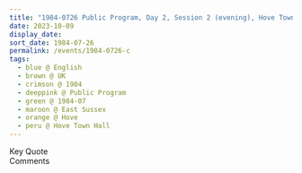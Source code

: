```yaml
---
title: "1984-0726 Public Program, Day 2, Session 2 (evening), Hove Town Hall, Norton Road, Hove (next, W of Brighton), East Sussex, UK"
date: 2023-10-09
display_date: 
sort_date: 1984-07-26
permalink: /events/1984-0726-c
tags:
  - blue @ English
  - brown @ UK
  - crimson @ 1984
  - deeppink @ Public Program
  - green @ 1984-07
  - maroon @ East Sussex
  - orange @ Hove
  - peru @ Hove Town Hall
---
```


<wave-list>
  <list-title color="green" width="75">Key Quote</list-title>
  <list-item color="BlanchedAlmond"  width="200"></list-item>
  <list-item color="Lavender"></list-item>
  <list-item color="BlanchedAlmond"></list-item>
</wave-list>

<br>

<wave-list>
  <list-title color="green" width="75">Comments</list-title>
  <list-item color="BlanchedAlmond"  width="200"></list-item>
  <list-item color="Lavender"></list-item>
  <list-item color="BlanchedAlmond"></list-item>
</wave-list>